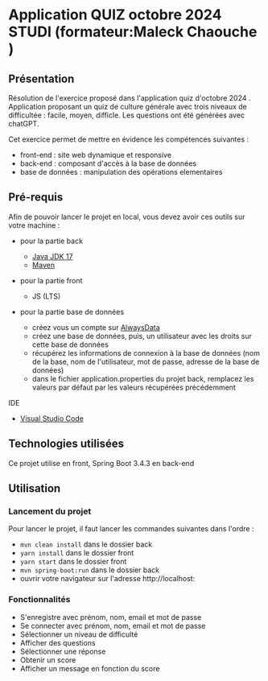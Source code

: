 
# Application QUIZ octobre 2024 STUDI (formateur:Maleck Chaouche ) 

## Présentation

Résolution de l'exercice proposé dans l'application quiz d'octobre 2024 .
Application proposant un quiz de culture générale avec trois niveaux de difficultée : facile, moyen, difficle.
Les questions ont été générées avec chatGPT.

Cet exercice permet de mettre en évidence les compétences suivantes : 
- front-end : site web dynamique et responsive
- back-end : composant d'accès à la base de données
- base de données : manipulation des opérations elementaires 

## Pré-requis

Afin de pouvoir lancer le projet en local, vous devez avoir ces outils sur votre machine : 
- pour la partie back
    - [Java JDK 17](https://adoptium.net/temurin/releases/)
    - [Maven](https://dlcdn.apache.org/maven/maven-3/3.8.7/binaries/apache-maven-3.8.7-bin.zip)
- pour la partie front
    - JS (LTS) 

- pour la partie base de données 
    - créez vous un compte sur [AlwaysData](https://www.alwaysdata.com/fr/)
    - créez une base de données, puis, un utilisateur avec les droits sur cette base de données
    - récupérez les informations de connexion à la base de données (nom de la base, nom de l'utilisateur, mot de passe, adresse de la base de données)
    - dans le fichier application.properties du projet back, remplacez les valeurs par défaut par les valeurs récupérées précédemment

IDE
- [Visual Studio Code](https://code.visualstudio.com/)


## Technologies utilisées

Ce projet utilise en front, Spring Boot 3.4.3 en back-end 

## Utilisation

### Lancement du projet

Pour lancer le projet, il faut lancer les commandes suivantes dans l'ordre :
- `mvn clean install` dans le dossier back
- `yarn install` dans le dossier front
- `yarn start` dans le dossier front
- `mvn spring-boot:run` dans le dossier back
- ouvrir votre navigateur sur l'adresse http://localhost:

### Fonctionnalités

- S'enregistre avec prénom, nom, email et mot de passe
- Se connecter avec prénom, nom, email et mot de passe  
- Sélectionner un niveau de difficulté 
- Afficher des questions
- Sélectionner une réponse
- Obtenir un score 
- Afficher un message en fonction du score



